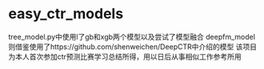 # easy_ctr_models
tree_model.py中使用l了gb和xgb两个模型以及尝试了模型融合
deepfm_model则借鉴使用了https://github.com/shenweichen/DeepCTR中介绍的模型
该项目为本人首次参加ctr预测比赛学习总结所得，用以日后从事相似工作参考所用
